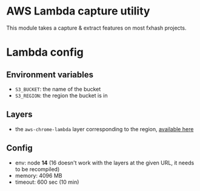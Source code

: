 AWS Lambda capture utility
========

This module takes a capture & extract features on most fxhash projects.


# Lambda config

## Environment variables

* `S3_BUCKET`: the name of the bucket
* `S3_REGION`: the region the bucket is in

## Layers

* the `aws-chrome-lambda` layer corresponding to the region, [available here](https://github.com/shelfio/chrome-aws-lambda-layer#available-regions)

## Config

* env: node **14** (16 doesn't work with the layers at the given URL, it needs to be recompiled)
* memory: 4096 MB
* timeout: 600 sec (10 min)